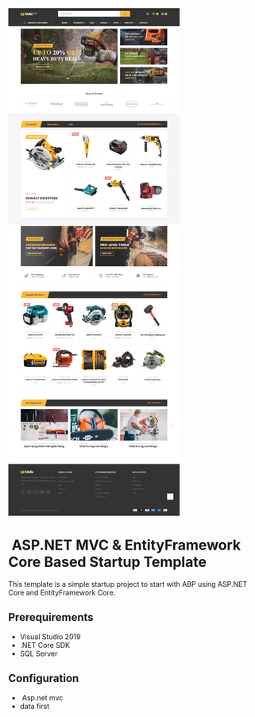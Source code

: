 ﻿<img src="Shoponline1\Assets\fontend\images\screencapture-localhost-44314-2021-10-09-08_33_44 (1).png" alt="home">


<h1>&nbsp;<a id="user-content-aspnet-core--entityframework-core-based-startup-template" class="anchor" href="https://github.com/aspnetboilerplate/aspnet-core-template/blob/master/README.md#aspnet-core--entityframework-core-based-startup-template" aria-hidden="true"></a>ASP.NET MVC &amp; EntityFramework Core Based Startup Template</h1>
<p>This template is a simple startup project to start with ABP using ASP.NET Core and EntityFramework Core.</p>
<h2><a id="user-content-prerequirements" class="anchor" href="https://github.com/aspnetboilerplate/aspnet-core-template/blob/master/README.md#prerequirements" aria-hidden="true"></a>Prerequirements</h2>
<ul>
<li>Visual Studio 2019</li>
<li>.NET Core SDK</li>
<li>SQL Server</li>
</ul>
<h2><a id="user-content-how-to-run" class="anchor" href="https://github.com/aspnetboilerplate/aspnet-core-template/blob/master/README.md#how-to-run" aria-hidden="true"></a>Configuration</h2>
<ul>
<li>&nbsp;Asp.net mvc</li>
<li>data first</li>
</ul>
